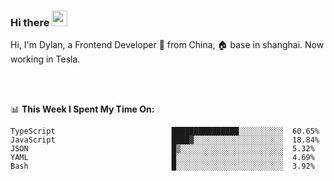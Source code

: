 ### Hi there <img src="https://media.giphy.com/media/hvRJCLFzcasrR4ia7z/giphy.gif" width="25px">

<!-- ![visitors](https://visitor-badge.glitch.me/badge?page_id=dislfyer.dislfyer) -->

Hi, I'm Dylan, a Frontend Developer 🚀 from China, 🏠 base in shanghai. Now working in Tesla.

<br/>
<br/>

📊 **This Week I Spent My Time On:**


<!--START_SECTION:waka-->

```text
TypeScript                          ███████████████░░░░░░░░░░  60.65%
JavaScript                          ████▓░░░░░░░░░░░░░░░░░░░░  18.84%
JSON                                █▒░░░░░░░░░░░░░░░░░░░░░░░  5.32%
YAML                                █░░░░░░░░░░░░░░░░░░░░░░░░  4.69%
Bash                                █░░░░░░░░░░░░░░░░░░░░░░░░  3.92%
```

<!--END_SECTION:waka-->

<!--
**About Me:**
 -->
